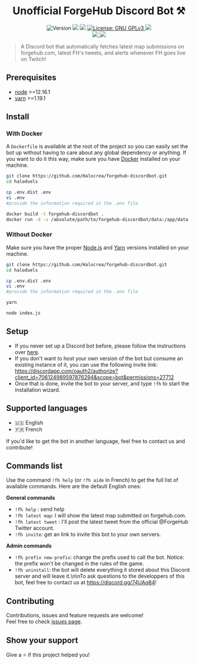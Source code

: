 <h1 align="center">Unofficial ForgeHub Discord Bot ⚒️</h1>
<p align="center">
  <img alt="Version" src="https://img.shields.io/badge/version-0.1.0-blue.svg?cacheSeconds=2592000" />
  <img src="https://img.shields.io/badge/node-%3E%3D12.16.1-blue.svg" />
  <img src="https://img.shields.io/badge/yarn-%3E%3D1.19.1-blue.svg" />
  <a href="https://choosealicense.com/licenses/gpl-3.0/" target="_blank">
    <img alt="License: GNU GPLv3" src="https://img.shields.io/badge/License-GNU GPLv3-yellow.svg" />
  </a>
  <img src="https://img.shields.io/maintenance/yes/2020" />
  <br />
  <a href="https://discord.gg/74UAq84" target="_blank">
    <img src="https://img.shields.io/discord/443833089966342145?color=7289DA&label=Halo%20Cr%C3%A9ation&logo=Discord" />
  </a>
  <a href="https://twitter.com/HaloCreation" target="_blank">
    <img src="https://img.shields.io/twitter/follow/HaloCreation?color=%232da1f3&logo=Twitter&style=flat-square" />
  </a>
</p>

> A Discord bot that automatically fetches latest map submissions on forgehub.com, latest FH's tweets, and alerts whenever FH goes live on Twitch! 

## Prerequisites

- [node](https://nodejs.org/en/) >=12.16.1
- [yarn](https://yarnpkg.com) >=1.19.1

## Install 
### With Docker 
A `Dockerfile` is available at the root of the project so you can easily set the bot up without having to care about any global dependency or anything. If you want to do it this way, make sure you have [Docker](https://www.docker.com) installed on your machine.

```bash session
git clone https://github.com/Halocrea/forgehub-discordbot.git
cd haloduels

cp .env.dist .env
vi .env
#provide the information required in the .env file

docker build -t forgehub-discordbot .
docker run -d -v /absolute/path/to/forgehub-discordbot/data:/app/data --restart=always --name=forgehub-discordbot forgehub-discordbot
```

### Without Docker
Make sure you have the proper [Node.js](https://nodejs.org/en/) and [Yarn](https://yarnpkg.com) versions installed on your machine.
```bash session
git clone https://github.com/Halocrea/forgehub-discordbot.git
cd haloduels

cp .env.dist .env
vi .env
#provide the information required in the .env file

yarn

node index.js
```

## Setup 
* If you never set up a Discord bot before, please follow the instructions over [here](https://discordapp.com/developers/docs/intro).
* If you don't want to host your own version of the bot but consume an existing instance of it, you can use the following invite link: https://discordapp.com/oauth2/authorize?client_id=706124989597876294&scope=bot&permissions=27712 
* Once that is done, invite the bot to your server, and type `!fh` to start the installation wizard.

## Supported languages 
* 🇺🇸 English
* 🇫🇷 French

If you'd like to get the bot in another language, feel free to contact us and contribute! 

## Commands list
Use the command `!fh help` (or `!fh aide` in French) to get the full list of available commands. Here are the default English ones:

**General commands**
* `!fh help` : send help
* `!fh latest map`: I will show the latest map submitted on forgehub.com.
* `!fh latest tweet` : I'll post the latest tweet from the official @ForgeHub Twitter account.
* `!fh invite`: get an link to invite this bot to your own servers. 

**Admin commands**
* `!fh prefix new-prefix`: change the prefix used to call the bot. Notice: the prefix won't be changed in the rules of the game.
* `!fh uninstall`: the bot will delete everything it stored about this Discord server and will leave it.\n\nTo ask questions to the developpers of this bot, feel free to contact us at https://discord.gg/74UAq84!

## Contributing

Contributions, issues and feature requests are welcome!<br />Feel free to check [issues page](https://github.com/tepec/forgehub-discordbot/issues). 

## Show your support

Give a ⭐️ if this project helped you!
